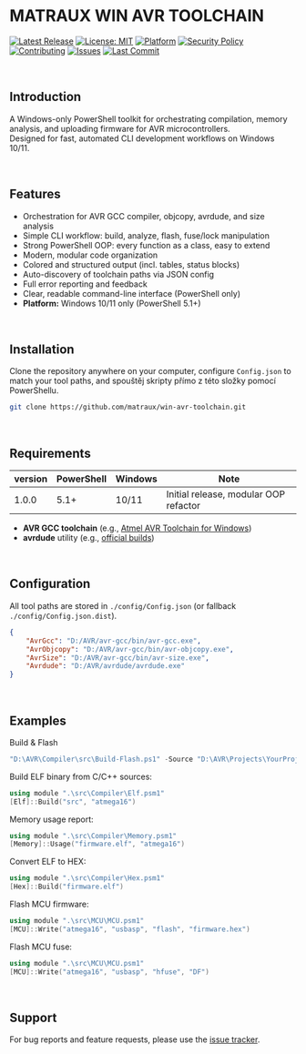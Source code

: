 # MATRAUX WIN AVR TOOLCHAIN
[![Latest Release](https://img.shields.io/github/v/release/matraux/win-avr-toolchain?display_name=tag&logo=github&logoColor=white)](https://github.com/matraux/win-avr-toolchain/releases)
[![License: MIT](https://img.shields.io/badge/license-MIT-blue.svg?logo=open-source-initiative&logoColor=white)](LICENSE)
[![Platform](https://img.shields.io/badge/Windows-PowerShell-blue?logo=windows&logoColor=white)](#requirements)
[![Security Policy](https://img.shields.io/badge/Security-Policy-blue?logo=bitwarden&logoColor=white)](./.github/SECURITY.md)
[![Contributing](https://img.shields.io/badge/Contributing-Disabled-lightgrey?logo=github&logoColor=white)](CONTRIBUTING.md)
[![Issues](https://img.shields.io/github/issues/matraux/win-avr-toolchain?logo=github&logoColor=white)](https://github.com/matraux/win-avr-toolchain/issues)
[![Last Commit](https://img.shields.io/github/last-commit/matraux/win-avr-toolchain?logo=git&logoColor=white)](https://github.com/matraux/win-avr-toolchain/commits)

<br>

## Introduction
A Windows-only PowerShell toolkit for orchestrating compilation, memory analysis, and uploading firmware for AVR microcontrollers.<br>
Designed for fast, automated CLI development workflows on Windows 10/11.<br>

<br>

## Features
- Orchestration for AVR GCC compiler, objcopy, avrdude, and size analysis
- Simple CLI workflow: build, analyze, flash, fuse/lock manipulation
- Strong PowerShell OOP: every function as a class, easy to extend
- Modern, modular code organization
- Colored and structured output (incl. tables, status blocks)
- Auto-discovery of toolchain paths via JSON config
- Full error reporting and feedback
- Clear, readable command-line interface (PowerShell only)
- **Platform:** Windows 10/11 only (PowerShell 5.1+)

<br>

## Installation
Clone the repository anywhere on your computer, configure `Config.json` to match your tool paths, and spouštěj skripty přímo z této složky pomocí PowerShellu.

```bash
git clone https://github.com/matraux/win-avr-toolchain.git
```

<br>

## Requirements
| version | PowerShell | Windows | Note
|----|----|---|---
| 1.0.0 | 5.1+ | 10/11 | Initial release, modular OOP refactor

- **AVR GCC toolchain** (e.g., [Atmel AVR Toolchain for Windows](https://www.microchip.com/en-us/tools-resources/develop/microchip-studio/gcc-compilers))
- **avrdude** utility (e.g., [official builds](https://github.com/avrdudes/avrdude/releases))

<br>

## Configuration

All tool paths are stored in `./config/Config.json` (or fallback `./config/Config.json.dist`).
```json
{
	"AvrGcc": "D:/AVR/avr-gcc/bin/avr-gcc.exe",
	"AvrObjcopy": "D:/AVR/avr-gcc/bin/avr-objcopy.exe",
	"AvrSize": "D:/AVR/avr-gcc/bin/avr-size.exe",
	"Avrdude": "D:/AVR/avrdude/avrdude.exe"
}
```

<br>

## Examples
Build & Flash
```powershell
"D:\AVR\Compiler\src\Build-Flash.ps1" -Source "D:\AVR\Projects\YourProject" -MCU atmega16 -Programmer usbasp
```

Build ELF binary from C/C++ sources:
```powershell
using module ".\src\Compiler\Elf.psm1"
[Elf]::Build("src", "atmega16")
```

Memory usage report:
```powershell
using module ".\src\Compiler\Memory.psm1"
[Memory]::Usage("firmware.elf", "atmega16")
```

Convert ELF to HEX:
```powershell
using module ".\src\Compiler\Hex.psm1"
[Hex]::Build("firmware.elf")
```
Flash MCU firmware:
```powershell
using module ".\src\MCU\MCU.psm1"
[MCU]::Write("atmega16", "usbasp", "flash", "firmware.hex")
```

Flash MCU fuse:
```powershell
using module ".\src\MCU\MCU.psm1"
[MCU]::Write("atmega16", "usbasp", "hfuse", "DF")
```

<br>

## Support
For bug reports and feature requests, please use the [issue tracker](https://github.com/matraux/win-avr-toolchain/issues).